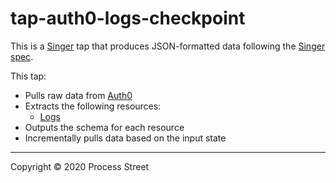 # tap-auth0-logs-checkpoint

This is a [Singer](https://singer.io) tap that produces JSON-formatted data
following the [Singer
spec](https://github.com/singer-io/getting-started/blob/master/SPEC.md).

This tap:

- Pulls raw data from [Auth0](http://auth0.com)
- Extracts the following resources:
  - [Logs](https://auth0.com/docs/api/management/v2/#!/Logs/get_logs)
- Outputs the schema for each resource
- Incrementally pulls data based on the input state

---

Copyright &copy; 2020 Process Street
